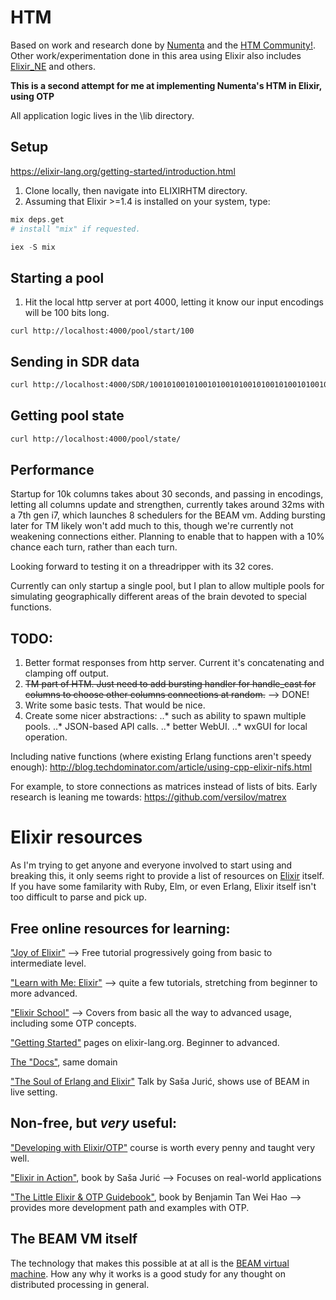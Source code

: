 # HTM
Based on work and research done by [Numenta](https://numenta.com/) and the [HTM Community!](https://numenta.org/). Other work/experimentation done in this area using Elixir also includes [Elixir_NE](https://github.com/d-led/elixir_ne) and others.

**This is a second attempt for me at implementing Numenta's HTM in Elixir, using OTP**

All application logic lives in the \lib directory.

## Setup
https://elixir-lang.org/getting-started/introduction.html

1. Clone locally, then navigate into ELIXIRHTM directory.
2. Assuming that Elixir >=1.4 is installed on your system, type:
```elixir
mix deps.get 
# install "mix" if requested.

iex -S mix
```

## Starting a pool
1. Hit the local http server at port 4000, letting it know our input encodings will be 100 bits long.
```
curl http://localhost:4000/pool/start/100
```

## Sending in SDR data
```bash
curl http://localhost:4000/SDR/10010100101001010010100101001010010100101001010010100101001010010100101001010010100101111100000
```

## Getting pool state
```bash
curl http://localhost:4000/pool/state/
```

## Performance
Startup for 10k columns takes about 30 seconds, and passing in encodings, letting all columns update and strengthen, currently takes around 32ms with a 7th gen i7, which launches 8 schedulers for the BEAM vm. Adding bursting later for TM likely won't add much to this, though we're currently not weakening connections either. Planning to enable that to happen with a 10% chance each turn, rather than each turn.

Looking forward to testing it on a threadripper with its 32 cores.

Currently can only startup a single pool, but I plan to allow multiple pools for simulating geographically different areas of the brain devoted to special functions.

## TODO:
1. Better format responses from http server. Current it's concatenating and clamping off output.
2. ~~TM part of HTM. Just need to add bursting handler for handle_cast for columns to choose other columns connections at random.~~ --> DONE!
3. Write some basic tests. That would be nice.
4. Create some nicer abstractions:
..* such as ability to spawn multiple pools.
..* JSON-based API calls.
..* better WebUI.
..* wxGUI for local operation.

Including native functions (where existing Erlang functions aren't speedy enough):
http://blog.techdominator.com/article/using-cpp-elixir-nifs.html

For example, to store connections as matrices instead of lists of bits. Early research is leaning me towards:
https://github.com/versilov/matrex

# Elixir resources
As I'm trying to get anyone and everyone involved to start using and breaking this, it only seems right to provide a list of resources on [Elixir](https://github.com/elixir-lang/elixir/wiki/FAQ) itself. If you have some familarity with Ruby, Elm, or even Erlang, Elixir itself isn't too difficult to parse and pick up.

## Free online resources for learning:
["Joy of Elixir"](https://joyofelixir.com/toc.html) --> Free tutorial progressively going from basic to intermediate level.

["Learn with Me: Elixir"](https://inquisitivedeveloper.com/tag/lwm-elixir/) --> quite a few tutorials, stretching from beginner to more advanced.

["Elixir School"](https://elixirschool.com/en/) --> Covers from basic all the way to advanced usage, including some OTP concepts.

["Getting Started"](https://elixir-lang.org/getting-started/introduction.html) pages on elixir-lang.org. Beginner to advanced.

[The "Docs"](https://elixir-lang.org/docs.html), same domain

["The Soul of Erlang and Elixir"](https://youtu.be/JvBT4XBdoUE) Talk by Saša Jurić, shows use of BEAM in live setting.


## Non-free, but *very* useful:
["Developing with Elixir/OTP"](https://online.pragmaticstudio.com/) course is worth every penny and taught very well.

["Elixir in Action"](https://www.manning.com/books/elixir-in-action), book by Saša Jurić --> Focuses on real-world applications 

 ["The Little Elixir & OTP Guidebook"](https://www.manning.com/books/the-little-elixir-and-otp-guidebook), book by Benjamin Tan Wei Hao --> provides more development path and examples with OTP.

## The BEAM VM itself
The technology that makes this possible at at all is the [BEAM virtual machine](https://blog.stenmans.org/theBeamBook/#_preface). How any why it works is a good study for any thought on distributed processing in general.
